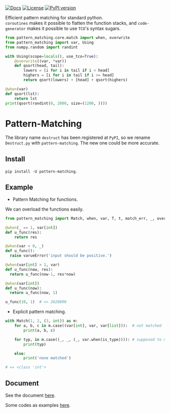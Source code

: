 [![Docs](https://img.shields.io/badge/docs-destruct!-blue.svg?style=flat)](https://github.com/Xython/Destruct.py/blob/master/docs.md)
[![License](https://img.shields.io/badge/license-MIT-green.svg)](https://github.com/Xython/Destruct.py/blob/master/LICENSE)
[![PyPI version](https://img.shields.io/pypi/v/pattern-matching.svg)](https://pypi.python.org/pypi/pattern-matching)

Efficient pattern matching for standard python.  
`coroutines` makes it possible to flatten the function stacks, and `code-generator` makes it possible to use `TCO`'s syntax sugars.

```python
from pattern_matching.core.match import when, overwrite
from pattern_matching import var, Using
from numpy.random import randint

with Using(scope=locals(), use_tco=True):
    @overwrite((var, *var))
    def qsort(head, tail):
        lowers = [i for i in tail if i < head]
        highers = [i for i in tail if i >= head]
        return qsort(lowers) + [head] + qsort(highers)

@when(var)
def qsort(lst):
    return lst
print(qsort(randint(0, 2000, size=(1200, ))))
```

# Pattern-Matching
The library name `destruct` has been registered at `PyPI`, so we rename `Destruct.py` with `pattern-matching`. The new one could be more accurate.

## Install

`pip install -U pattern-matching`.

## Example

- Pattern Matching for functions. 

We can overload the functions easily.

```python
from pattern_matching import Match, when, var, T, t, match_err, _, overwrite

@when(_ == 1, var[int])
def u_func(res):
    return res

@when(var < 0, _)
def u_func():
  raise varueError('input should be positive.')

@when(var[int] > 1, var) 
def u_func(now, res):
  return u_func(now-1, res*now)

@when(var[int])
def u_func(now):
  return u_func(now, 1)

u_func(10, 1)  # => 3628800
```

- Explicit pattern matching. 

```python
with Match(1, 2, (3, int)) as m:
    for a, b, c in m.case((var[int], var, var[list])):  # not matched
        print(a, b, c)

    for typ, in m.case((_, _, (_, var.when(is_type)))): # supposed to match here
        print(typ)

    else:
        print('none matched')

# => <class 'int'>
```

## Document

See the document [here](https://github.com/Xython/Destruct.py/blob/master/docs.md).

Some codes as examples [here](https://github.com/Xython/pattern-matching/blob/master/tutorials.py).





